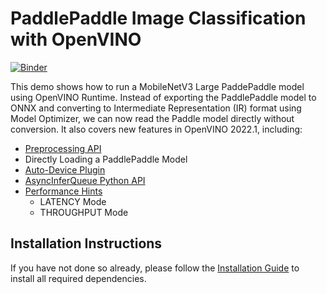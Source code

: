 # PaddlePaddle Image Classification with OpenVINO

[![Binder](https://mybinder.org/badge_logo.svg)](https://mybinder.org/v2/gh/openvinotoolkit/openvino_notebooks/HEAD?labpath=notebooks%2F214-vision-paddle-classification%2F214-vision-paddle-classification.ipynb)


This demo shows how to run a MobileNetV3 Large PaddePaddle model using OpenVINO Runtime. Instead of exporting the PaddlePaddle model to ONNX and converting to Intermediate Representation (IR) format using Model Optimizer, we can now read the Paddle model directly without conversion. It also covers new features in OpenVINO 2022.1, including:

* [Preprocessing API](https://docs.openvino.ai/latest/openvino_docs_OV_Runtime_UG_Preprocessing_Overview.html)
* Directly Loading a PaddlePaddle Model
* [Auto-Device Plugin](https://docs.openvino.ai/latest/openvino_docs_IE_DG_supported_plugins_AUTO.html)
* [AsyncInferQueue Python API](https://docs.openvino.ai/latest/api/ie_python_api/_autosummary/openvino.runtime.AsyncInferQueue.html?highlight=asyncinferqueue#openvino.runtime.AsyncInferQueue)
* [Performance Hints](https://docs.openvino.ai/nightly/openvino_docs_OV_UG_Performance_Hints.html)
  * LATENCY Mode
  * THROUGHPUT Mode
  
## Installation Instructions

If you have not done so already, please follow the [Installation Guide](../../README.md) to install all required dependencies.
